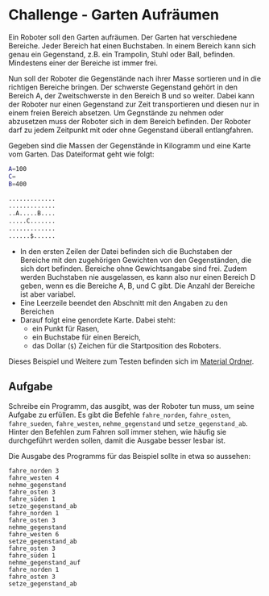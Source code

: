 # Challenge - Garten Aufräumen

Ein Roboter soll den Garten aufräumen. Der Garten hat verschiedene Bereiche. Jeder Bereich hat einen Buchstaben. In einem Bereich kann sich genau ein Gegenstand, z.B. ein Trampolin, Stuhl oder Ball, befinden. Mindestens einer der Bereiche ist immer frei.

Nun soll der Roboter die Gegenstände nach ihrer Masse sortieren und in die richtigen Bereiche bringen. Der schwerste Gegenstand gehört in den Bereich A, der Zweitschwerste in den Bereich B und so weiter. Dabei kann der Roboter nur einen Gegenstand zur Zeit transportieren und diesen nur in einem freien Bereich absetzen. Um Gegnstände zu nehmen oder abzusetzen muss der Roboter sich in dem Bereich befinden. Der Roboter darf zu jedem Zeitpunkt mit oder ohne Gegenstand überall entlangfahren.

Gegeben sind die Massen der Gegenstände in Kilogramm und eine Karte vom Garten. Das Dateiformat geht wie folgt:

```sh
A=100
C=
B=400

.............
.............
..A.....B....
.....C.......
.............
......$......
```

- In den ersten Zeilen der Datei befinden sich die Buchstaben der Bereiche mit den zugehörigen Gewichten von den Gegenständen, die sich dort befinden. Bereiche ohne Gewichtsangabe sind frei. Zudem werden Buchstaben nie ausgelassen, es kann also nur einen Bereich D geben, wenn es die Bereiche A, B, und C gibt. Die Anzahl der Bereiche ist aber variabel.
- Eine Leerzeile beendet den Abschnitt mit den Angaben zu den Bereichen
- Darauf folgt eine genordete Karte. Dabei steht:
    - ein Punkt für Rasen,
    - ein Buchstabe für einen Bereich,
    - das Dollar (`$`) Zeichen für die Startposition des Roboters.

Dieses Beispiel und Weitere zum Testen befinden sich im [Material Ordner](./material).

## Aufgabe

Schreibe ein Programm, das ausgibt, was der Roboter tun muss, um seine Aufgabe zu erfüllen. Es gibt die Befehle `fahre_norden`, `fahre_osten`, `fahre_sueden`, `fahre_westen`, `nehme_gegenstand` und `setze_gegenstand_ab`. Hinter den Befehlen zum Fahren soll immer stehen, wie häufig sie durchgeführt werden sollen, damit die Ausgabe besser lesbar ist.

Die Ausgabe des Programms für das Beispiel sollte in etwa so aussehen:

```
fahre_norden 3
fahre_westen 4
nehme_gegenstand
fahre_osten 3
fahre_süden 1
setze_gegenstand_ab
fahre_norden 1
fahre_osten 3
nehme_gegenstand
fahre_westen 6
setze_gegenstand_ab
fahre_osten 3
fahre_süden 1
nehme_gegenstand_auf
fahre_norden 1
fahre_osten 3
setze_gegenstand_ab
```


